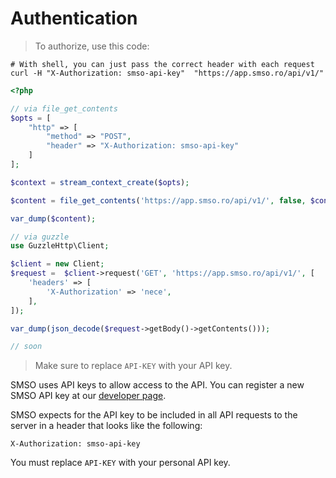 # Authentication

> To authorize, use this code:


```shell
# With shell, you can just pass the correct header with each request
curl -H "X-Authorization: smso-api-key"  "https://app.smso.ro/api/v1/" 
```

```php
<?php

// via file_get_contents
$opts = [
    "http" => [
        "method" => "POST",
        "header" => "X-Authorization: smso-api-key"
    ]
];

$context = stream_context_create($opts);

$content = file_get_contents('https://app.smso.ro/api/v1/', false, $context);

var_dump($content);

// via guzzle
use GuzzleHttp\Client;

$client = new Client;
$request =  $client->request('GET', 'https://app.smso.ro/api/v1/', [
    'headers' => [
        'X-Authorization' => 'nece',
    ],
]);

var_dump(json_decode($request->getBody()->getContents()));

```

```javascript
// soon
```

> Make sure to replace `API-KEY` with your API key.

SMSO uses API keys to allow access to the API. You can register a new SMSO API key at our [developer page](https://app.smso.ro/developers/api).

SMSO expects for the API key to be included in all API requests to the server in a header that looks like the following:

`X-Authorization: smso-api-key`

<aside class="notice">
You must replace <code>API-KEY</code> with your personal API key.
</aside>
